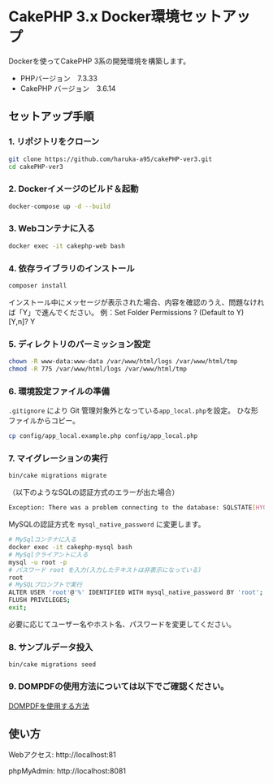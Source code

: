 # CakePHP 3.x Docker環境セットアップ

Dockerを使ってCakePHP 3系の開発環境を構築します。
- PHPバージョン　7.3.33
- CakePHP バージョン　3.6.14


## セットアップ手順

### 1. リポジトリをクローン

```bash
git clone https://github.com/haruka-a95/cakePHP-ver3.git
cd cakePHP-ver3
```

### 2. Dockerイメージのビルド＆起動
```bash
docker-compose up -d --build
```

### 3. Webコンテナに入る
```bash
docker exec -it cakephp-web bash

```

### 4. 依存ライブラリのインストール

```bash
composer install
```
インストール中にメッセージが表示された場合、内容を確認のうえ、問題なければ「Y」で進んでください。
例：Set Folder Permissions ? (Default to Y) [Y,n]? Y


### 5. ディレクトリのパーミッション設定
```bash
chown -R www-data:www-data /var/www/html/logs /var/www/html/tmp
chmod -R 775 /var/www/html/logs /var/www/html/tmp
```
### 6. 環境設定ファイルの準備
`.gitignore` により Git 管理対象外となっている`app_local.php`を設定。
ひな形ファイルからコピー。
```bash
cp config/app_local.example.php config/app_local.php
```

### 7. マイグレーションの実行
```bash
bin/cake migrations migrate
```
（以下のようなSQLの認証方式のエラーが出た場合）
```bash
Exception: There was a problem connecting to the database: SQLSTATE[HY000] [2054] The server requested authentication method unknown to the client in ～
```
MySQLの認証方式を ```mysql_native_password``` に変更します。
```bash
# MySqlコンテナに入る
docker exec -it cakephp-mysql bash
# MySqlクライアントに入る
mysql -u root -p
# パスワード root を入力(入力したテキストは非表示になっている)
root
# MySQLプロンプトで実行
ALTER USER 'root'@'%' IDENTIFIED WITH mysql_native_password BY 'root';
FLUSH PRIVILEGES;
exit;
```
必要に応じてユーザー名やホスト名、パスワードを変更してください。

### 8. サンプルデータ投入
```bin
bin/cake migrations seed
```

### 9. DOMPDFの使用方法については以下でご確認ください。
[DOMPDFを使用する方法](https://github.com/haruka-a95/cakePHP-ver3/blob/feat/pdf/load_font/docs/dompdf.md)

## 使い方
Webアクセス: http://localhost:81

phpMyAdmin: http://localhost:8081
